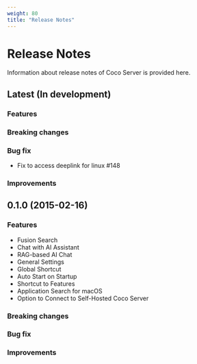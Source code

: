 ```yaml
---
weight: 80
title: "Release Notes"
---
```


# Release Notes

Information about release notes of Coco Server is provided here.

## Latest (In development)

### Features
### Breaking changes
### Bug fix
- Fix to access deeplink for linux #148


### Improvements

## 0.1.0 (2015-02-16)

### Features
- Fusion Search
- Chat with AI Assistant 
- RAG-based AI Chat
- General Settings
- Global Shortcut
- Auto Start on Startup
- Shortcut to Features
- Application Search for macOS
- Option to Connect to Self-Hosted Coco Server

### Breaking changes

### Bug fix

### Improvements

